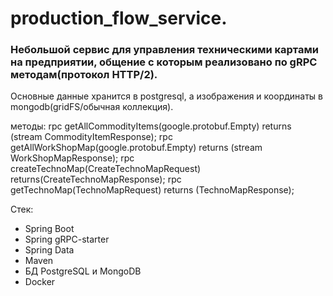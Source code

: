 # production_flow_service.
### Небольшой сервис для управления техническими картами на предприятии, общение с которым реализовано по gRPC методам(протокол HTTP/2). 
Основные данные хранится в postgresql, а изображения и координаты в mongodb(gridFS/обычная коллекция).

методы:
  rpc getAllCommodityItems(google.protobuf.Empty) returns (stream CommodityItemResponse);
  rpc getAllWorkShopMap(google.protobuf.Empty) returns (stream WorkShopMapResponse);
  rpc createTechnoMap(CreateTechnoMapRequest) returns(CreateTechnoMapResponse);
  rpc getTechnoMap(TechnoMapRequest) returns (TechnoMapResponse);

Стек:
- Spring Boot
- Spring gRPC-starter
- Spring Data
- Maven
- БД PostgreSQL и MongoDB
- Docker
